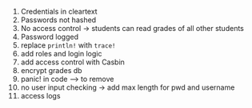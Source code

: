 1. Credentials in cleartext
2. Passwords not hashed
3. No access control -> students can read grades of all other students
4. Password logged
5. replace `println!` with `trace!`
6. add roles and login logic
7. add access control with Casbin
8. encrypt grades db
9. panic! in code --> to remove
10. no user input checking -> add max length for pwd and username
11. access logs
